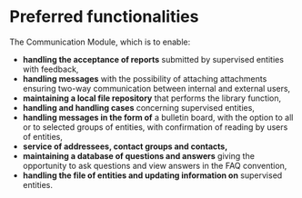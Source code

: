# Preferred functionalities

The Communication Module, which is to enable:

- **handling the acceptance of reports** submitted by supervised entities with feedback,
- **handling messages** with the possibility of attaching attachments ensuring two-way communication between internal and external users,
- **maintaining a local file repository** that performs the library function,
- **handling and handling cases** concerning supervised entities,
- **handling messages in the form of** a bulletin board, with the option to all or to selected groups of entities, with confirmation of reading by users of entities,
- **service of addressees, contact groups and contacts,**
- **maintaining a database of questions and answers** giving the opportunity to ask questions and view answers in the FAQ convention,
- **handling the file of entities and updating information on** supervised entities.
